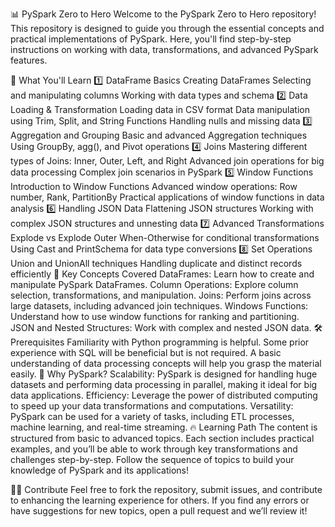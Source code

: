 📊 PySpark Zero to Hero
Welcome to the PySpark Zero to Hero repository! This repository is designed to guide you through the essential concepts and practical implementations of PySpark. Here, you'll find step-by-step instructions on working with data, transformations, and advanced PySpark features.

📝 What You'll Learn
1️⃣ DataFrame Basics
Creating DataFrames
Selecting and manipulating columns
Working with data types and schema
2️⃣ Data Loading & Transformation
Loading data in CSV format
Data manipulation using Trim, Split, and String Functions
Handling nulls and missing data
3️⃣ Aggregation and Grouping
Basic and advanced Aggregation techniques
Using GroupBy, agg(), and Pivot operations
4️⃣ Joins
Mastering different types of Joins: Inner, Outer, Left, and Right
Advanced join operations for big data processing
Complex join scenarios in PySpark
5️⃣ Window Functions
Introduction to Window Functions
Advanced window operations: Row number, Rank, PartitionBy
Practical applications of window functions in data analysis
6️⃣ Handling JSON Data
Flattening JSON structures
Working with complex JSON structures and unnesting data
7️⃣ Advanced Transformations
Explode vs Explode Outer
When-Otherwise for conditional transformations
Using Cast and PrintSchema for data type conversions
8️⃣ Set Operations
Union and UnionAll techniques
Handling duplicate and distinct records efficiently
🎯 Key Concepts Covered
DataFrames: Learn how to create and manipulate PySpark DataFrames.
Column Operations: Explore column selection, transformations, and manipulation.
Joins: Perform joins across large datasets, including advanced join techniques.
Windows Functions: Understand how to use window functions for ranking and partitioning.
JSON and Nested Structures: Work with complex and nested JSON data.
🛠️ Prerequisites
Familiarity with Python programming is helpful.
Some prior experience with SQL will be beneficial but is not required.
A basic understanding of data processing concepts will help you grasp the material easily.
🚀 Why PySpark?
Scalability: PySpark is designed for handling huge datasets and performing data processing in parallel, making it ideal for big data applications.
Efficiency: Leverage the power of distributed computing to speed up your data transformations and computations.
Versatility: PySpark can be used for a variety of tasks, including ETL processes, machine learning, and real-time streaming.
🔥 Learning Path
The content is structured from basic to advanced topics. Each section includes practical examples, and you’ll be able to work through key transformations and challenges step-by-step. Follow the sequence of topics to build your knowledge of PySpark and its applications!

🧑‍💻 Contribute
Feel free to fork the repository, submit issues, and contribute to enhancing the learning experience for others. If you find any errors or have suggestions for new topics, open a pull request and we’ll review it!

